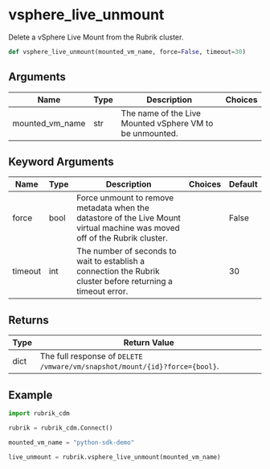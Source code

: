 # vsphere_live_unmount

Delete a vSphere Live Mount from the Rubrik cluster.
```py
def vsphere_live_unmount(mounted_vm_name, force=False, timeout=30)
```

## Arguments
| Name        | Type | Description                                                                 | Choices |
|-------------|------|-----------------------------------------------------------------------------|---------|
| mounted_vm_name  | str  | The name of the Live Mounted vSphere VM to be unmounted. |         |
## Keyword Arguments
| Name        | Type | Description                                                                 | Choices | Default |
|-------------|------|-----------------------------------------------------------------------------|---------|---------|
| force  | bool  | Force unmount to remove metadata when the datastore of the Live Mount virtual machine was moved off of the Rubrik cluster.  |         |    False     |
| timeout  | int  | The number of seconds to wait to establish a connection the Rubrik cluster before returning a timeout error.  |         |    30     |

## Returns
| Type | Return Value                                                                                   |
|------|-----------------------------------------------------------------------------------------------|
| dict  | The full response of `DELETE /vmware/vm/snapshot/mount/{id}?force={bool}`. |
## Example
```py
import rubrik_cdm

rubrik = rubrik_cdm.Connect()

mounted_vm_name = "python-sdk-demo"

live_unmount = rubrik.vsphere_live_unmount(mounted_vm_name)
```